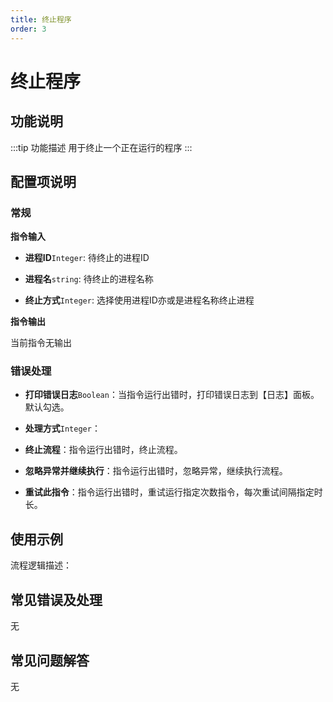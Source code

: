 ```yaml
---
title: 终止程序
order: 3
---
```


# 终止程序

## 功能说明

:::tip 功能描述
用于终止一个正在运行的程序
:::

## 配置项说明

### 常规

**指令输入**

- **进程ID**`Integer`: 待终止的进程ID

- **进程名**`string`: 待终止的进程名称

- **终止方式**`Integer`: 选择使用进程ID亦或是进程名称终止进程


**指令输出**

当前指令无输出

### 错误处理

- **打印错误日志**`Boolean`：当指令运行出错时，打印错误日志到【日志】面板。默认勾选。

- **处理方式**`Integer`：

 - **终止流程**：指令运行出错时，终止流程。

 - **忽略异常并继续执行**：指令运行出错时，忽略异常，继续执行流程。

 - **重试此指令**：指令运行出错时，重试运行指定次数指令，每次重试间隔指定时长。

## 使用示例

流程逻辑描述：

## 常见错误及处理

无

## 常见问题解答

无

